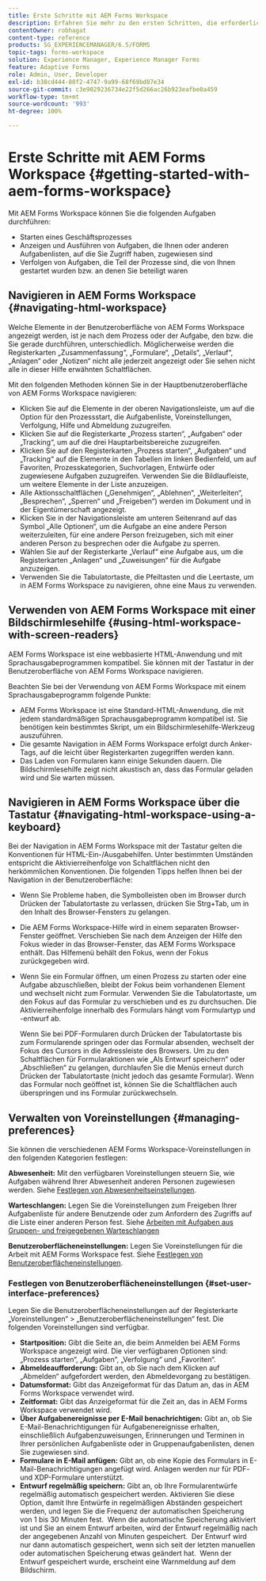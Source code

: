 ```yaml
---
title: Erste Schritte mit AEM Forms Workspace
description: Erfahren Sie mehr zu den ersten Schritten, die erforderlich sind, um LiveCycle AEM Forms Workspace zum Verwalten geschäftlicher Automatisierungsprozesse zu verwenden.
contentOwner: robhagat
content-type: reference
products: SG_EXPERIENCEMANAGER/6.5/FORMS
topic-tags: forms-workspace
solution: Experience Manager, Experience Manager Forms
feature: Adaptive Forms
role: Admin, User, Developer
exl-id: b38cd444-80f2-4747-9a99-68f69bd87e34
source-git-commit: c3e9029236734e22f5d266ac26b923eafbe0a459
workflow-type: tm+mt
source-wordcount: '993'
ht-degree: 100%

---
```


# Erste Schritte mit AEM Forms Workspace {#getting-started-with-aem-forms-workspace}

Mit AEM Forms Workspace können Sie die folgenden Aufgaben durchführen:

* Starten eines Geschäftsprozesses
* Anzeigen und Ausführen von Aufgaben, die Ihnen oder anderen Aufgabenlisten, auf die Sie Zugriff haben, zugewiesen sind
* Verfolgen von Aufgaben, die Teil der Prozesse sind, die von Ihnen gestartet wurden bzw. an denen Sie beteiligt waren

## Navigieren in AEM Forms Workspace {#navigating-html-workspace}

Welche Elemente in der Benutzeroberfläche von AEM Forms Workspace angezeigt werden, ist je nach dem Prozess oder der Aufgabe, den bzw. die Sie gerade durchführen, unterschiedlich. Möglicherweise werden die Registerkarten „Zusammenfassung“, „Formulare“, „Details“, „Verlauf“, „Anlagen“ oder „Notizen“ nicht alle jederzeit angezeigt oder Sie sehen nicht alle in dieser Hilfe erwähnten Schaltflächen.

Mit den folgenden Methoden können Sie in der Hauptbenutzeroberfläche von AEM Forms Workspace navigieren:

* Klicken Sie auf die Elemente in der oberen Navigationsleiste, um auf die Option für den Prozessstart, die Aufgabenliste, Voreinstellungen, Verfolgung, Hilfe und Abmeldung zuzugreifen.
* Klicken Sie auf die Registerkarte „Prozess starten“, „Aufgaben“ oder „Tracking“, um auf die drei Hauptarbeitsbereiche zuzugreifen.
* Klicken Sie auf den Registerkarten „Prozess starten“, „Aufgaben“ und „Tracking“ auf die Elemente in den Tabellen im linken Bedienfeld, um auf Favoriten, Prozesskategorien, Suchvorlagen, Entwürfe oder zugewiesene Aufgaben zuzugreifen. Verwenden Sie die Bildlaufleiste, um weitere Elemente in der Liste anzuzeigen.
* Alle Aktionsschaltflächen („Genehmigen“, „Ablehnen“, „Weiterleiten“, „Besprechen“, „Sperren“ und „Freigeben“) werden im Dokument und in der Eigentümerschaft angezeigt.
* Klicken Sie in der Navigationsleiste am unteren Seitenrand auf das Symbol „Alle Optionen“, um die Aufgabe an eine andere Person weiterzuleiten, für eine andere Person freizugeben, sich mit einer anderen Person zu besprechen oder die Aufgabe zu sperren.
* Wählen Sie auf der Registerkarte „Verlauf“ eine Aufgabe aus, um die Registerkarten „Anlagen“ und „Zuweisungen“ für die Aufgabe anzuzeigen.
* Verwenden Sie die Tabulatortaste, die Pfeiltasten und die Leertaste, um in AEM Forms Workspace zu navigieren, ohne eine Maus zu verwenden.

## Verwenden von AEM Forms Workspace mit einer Bildschirmlesehilfe {#using-html-workspace-with-screen-readers}

AEM Forms Workspace ist eine webbasierte HTML-Anwendung und mit Sprachausgabeprogrammen kompatibel. Sie können mit der Tastatur in der Benutzeroberfläche von AEM Forms Workspace navigieren.

Beachten Sie bei der Verwendung von AEM Forms Workspace mit einem Sprachausgabeprogramm folgende Punkte:

* AEM Forms Workspace ist eine Standard-HTML-Anwendung, die mit jedem standardmäßigen Sprachausgabeprogramm kompatibel ist. Sie benötigen kein bestimmtes Skript, um ein Bildschirmlesehilfe-Werkzeug auszuführen.
* Die gesamte Navigation in AEM Forms Workspace erfolgt durch Anker-Tags, auf die leicht über Registerkarten zugegriffen werden kann.
* Das Laden von Formularen kann einige Sekunden dauern. Die Bildschirmlesehilfe zeigt nicht akustisch an, dass das Formular geladen wird und Sie warten müssen.

## Navigieren in AEM Forms Workspace über die Tastatur {#navigating-html-workspace-using-a-keyboard}

Bei der Navigation in AEM Forms Workspace mit der Tastatur gelten die Konventionen für HTML-Ein-/Ausgabehilfen. Unter bestimmten Umständen entspricht die Aktivierreihenfolge von Schaltflächen nicht den herkömmlichen Konventionen. Die folgenden Tipps helfen Ihnen bei der Navigation in der Benutzeroberfläche:

* Wenn Sie Probleme haben, die Symbolleisten oben im Browser durch Drücken der Tabulatortaste zu verlassen, drücken Sie Strg+Tab, um in den Inhalt des Browser-Fensters zu gelangen.
* Die AEM Forms Workspace-Hilfe wird in einem separaten Browser-Fenster geöffnet. Verschieben Sie nach dem Anzeigen der Hilfe den Fokus wieder in das Browser-Fenster, das AEM Forms Workspace enthält. Das Hilfemenü behält den Fokus, wenn der Fokus zurückgegeben wird.
* Wenn Sie ein Formular öffnen, um einen Prozess zu starten oder eine Aufgabe abzuschließen, bleibt der Fokus beim vorhandenen Element und wechselt nicht zum Formular. Verwenden Sie die Tabulatortaste, um den Fokus auf das Formular zu verschieben und es zu durchsuchen. Die Aktivierreihenfolge innerhalb des Formulars hängt vom Formulartyp und -entwurf ab.

  Wenn Sie bei PDF-Formularen durch Drücken der Tabulatortaste bis zum Formularende springen oder das Formular absenden, wechselt der Fokus des Cursors in die Adressleiste des Browsers. Um zu den Schaltflächen für Formularaktionen wie „Als Entwurf speichern“ oder „Abschließen“ zu gelangen, durchlaufen Sie die Menüs erneut durch Drücken der Tabulatortaste (nicht jedoch das gesamte Formular). Wenn das Formular noch geöffnet ist, können Sie die Schaltflächen auch überspringen und ins Formular zurückwechseln.

## Verwalten von Voreinstellungen {#managing-preferences}

Sie können die verschiedenen AEM Forms Workspace-Voreinstellungen in den folgenden Kategorien festlegen:

**Abwesenheit:** Mit den verfügbaren Voreinstellungen steuern Sie, wie Aufgaben während Ihrer Abwesenheit anderen Personen zugewiesen werden. Siehe [Festlegen von Abwesenheitseinstellungen](todo-lists.md#setting-out-of-office-preferences).

**Warteschlangen:** Legen Sie die Voreinstellungen zum Freigeben Ihrer Aufgabenliste für andere Benutzende oder zum Anfordern des Zugriffs auf die Liste einer anderen Person fest. Siehe [Arbeiten mit Aufgaben aus Gruppen- und freigegebenen Warteschlangen](todo-lists.md#working-with-tasks-from-group-and-shared-queues)

**Benutzeroberflächeneinstellungen:** Legen Sie Voreinstellungen für die Arbeit mit AEM Forms Workspace fest. Siehe [Festlegen von Benutzeroberflächeneinstellungen](#set-user-interface-preferences).

### Festlegen von Benutzeroberflächeneinstellungen {#set-user-interface-preferences}

Legen Sie die Benutzeroberflächeneinstellungen auf der Registerkarte „Voreinstellungen“ > „Benutzeroberflächeneinstellungen“ fest. Die folgenden Voreinstellungen sind verfügbar.

* **Startposition:** Gibt die Seite an, die beim Anmelden bei AEM Forms Workspace angezeigt wird. Die vier verfügbaren Optionen sind: „Prozess starten“, „Aufgaben“, „Verfolgung“ und „Favoriten“.
* **Abmeldeaufforderung:** Gibt an, ob Sie nach dem Klicken auf „Abmelden“ aufgefordert werden, den Abmeldevorgang zu bestätigen.
* **Datumsformat:** Gibt das Anzeigeformat für das Datum an, das in AEM Forms Workspace verwendet wird.
* **Zeitformat:** Gibt das Anzeigeformat für die Zeit an, das in AEM Forms Workspace verwendet wird.
* **Über Aufgabenereignisse per E-Mail benachrichtigen:** Gibt an, ob Sie E-Mail-Benachrichtigungen für Aufgabenereignisse erhalten, einschließlich Aufgabenzuweisungen, Erinnerungen und Terminen in Ihrer persönlichen Aufgabenliste oder in Gruppenaufgabenlisten, denen Sie zugewiesen sind.
* **Formulare in E-Mail anfügen:** Gibt an, ob eine Kopie des Formulars in E-Mail-Benachrichtigungen angefügt wird. Anlagen werden nur für PDF- und XDP-Formulare unterstützt.
* **Entwurf regelmäßig speichern:** Gibt an, ob Ihre Formularentwürfe regelmäßig automatisch gespeichert werden. Aktivieren Sie diese Option, damit Ihre Entwürfe in regelmäßigen Abständen gespeichert werden, und legen Sie die Frequenz der automatischen Speicherung von 1 bis 30 Minuten fest.  Wenn die automatische Speicherung aktiviert ist und Sie an einem Entwurf arbeiten, wird der Entwurf regelmäßig nach der angegebenen Anzahl von Minuten gespeichert.  Der Entwurf wird nur dann automatisch gespeichert, wenn sich seit der letzten manuellen oder automatischen Speicherung etwas geändert hat.  Wenn der Entwurf gespeichert wurde, erscheint eine Warnmeldung auf dem Bildschirm.
